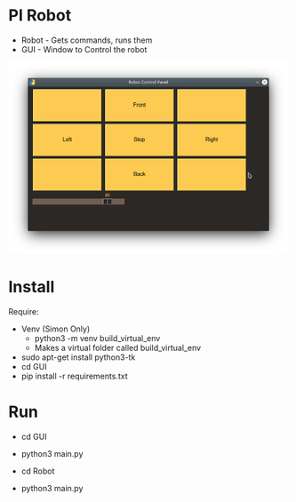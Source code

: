 # PI Robot

* Robot - Gets commands, runs them
* GUI - Window to Control the robot

![GUI](./gui.png)

# Install

Require:
* Venv (Simon Only)
    * python3 -m venv build_virtual_env
    * Makes a virtual folder called build_virtual_env
* sudo apt-get install python3-tk
* cd GUI
* pip install -r requirements.txt

# Run

* cd GUI 
* python3 main.py

* cd Robot
* python3 main.py
